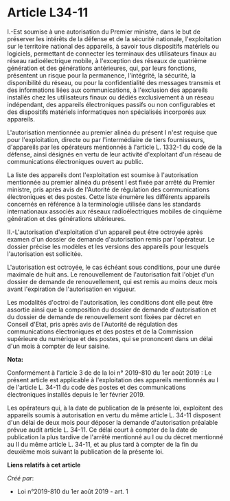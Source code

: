 # Article L34-11

I.-Est soumise à une autorisation du Premier ministre, dans le but de préserver les intérêts de la défense et de la sécurité
nationale, l'exploitation sur le territoire national des appareils, à savoir tous dispositifs matériels ou logiciels,
permettant de connecter les terminaux des utilisateurs finaux au réseau radioélectrique mobile, à l'exception des réseaux de
quatrième génération et des générations antérieures, qui, par leurs fonctions, présentent un risque pour la permanence,
l'intégrité, la sécurité, la disponibilité du réseau, ou pour la confidentialité des messages transmis et des informations
liées aux communications, à l'exclusion des appareils installés chez les utilisateurs finaux ou dédiés exclusivement à un
réseau indépendant, des appareils électroniques passifs ou non configurables et des dispositifs matériels informatiques non
spécialisés incorporés aux appareils.

L'autorisation mentionnée au premier alinéa du présent I n'est requise que pour l'exploitation, directe ou par
l'intermédiaire de tiers fournisseurs, d'appareils par les opérateurs mentionnés à l'article L. 1332-1 du code de la défense,
ainsi désignés en vertu de leur activité d'exploitant d'un réseau de communications électroniques ouvert au public.

La liste des appareils dont l'exploitation est soumise à l'autorisation mentionnée au premier alinéa du présent I est fixée
par arrêté du Premier ministre, pris après avis de l'Autorité de régulation des communications électroniques et des postes.
Cette liste énumère les différents appareils concernés en référence à la terminologie utilisée dans les standards
internationaux associés aux réseaux radioélectriques mobiles de cinquième génération et des générations ultérieures.

II.-L'autorisation d'exploitation d'un appareil peut être octroyée après examen d'un dossier de demande d'autorisation remis
par l'opérateur. Le dossier précise les modèles et les versions des appareils pour lesquels l'autorisation est sollicitée.

L'autorisation est octroyée, le cas échéant sous conditions, pour une durée maximale de huit ans. Le renouvellement de
l'autorisation fait l'objet d'un dossier de demande de renouvellement, qui est remis au moins deux mois avant l'expiration de
l'autorisation en vigueur.

Les modalités d'octroi de l'autorisation, les conditions dont elle peut être assortie ainsi que la composition du dossier de
demande d'autorisation et du dossier de demande de renouvellement sont fixées par décret en Conseil d'Etat, pris après avis
de l'Autorité de régulation des communications électroniques et des postes et de la Commission supérieure du numérique et des
postes, qui se prononcent dans un délai d'un mois à compter de leur saisine.

**Nota:**

Conformément à l'article 3 de de la loi n° 2019-810 du 1er août 2019 : Le présent article est applicable à l'exploitation des
appareils mentionnés au I de l'article L. 34-11 du code des postes et des communications électroniques installés depuis le
1er février 2019.

Les opérateurs qui, à la date de publication de la présente loi, exploitent des appareils soumis à autorisation en vertu du
même article L. 34-11 disposent d'un délai de deux mois pour déposer la demande d'autorisation préalable prévue audit article
L. 34-11. Ce délai court à compter de la date de publication la plus tardive de l'arrêté mentionné au I ou du décret
mentionné au II du même article L. 34-11, et au plus tard à compter de la fin du deuxième mois suivant la publication de la
présente loi.

**Liens relatifs à cet article**

_Créé par_:

  - Loi n°2019-810 du 1er août 2019 - art. 1
